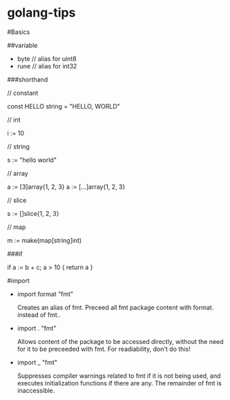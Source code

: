 golang-tips
===========

#Basics

##variable

- byte // alias for uint8
- rune // alias for int32

###shorthand

// constant

const HELLO string = "HELLO, WORLD"

// int

i := 10

// string

s := "hello world"

// array

a := [3]array{1, 2, 3}
a := [...]array{1, 2, 3}

// slice

s := []slice{1, 2, 3}

// map

m := make(map[string]int)

###if

if a := b + c; a > 10 {
	return a
}


#import

- import format "fmt" 

	Creates an alias of fmt.
	Preceed all fmt package content with format. instead of fmt.. 

- import . "fmt"

	Allows content of the package to be accessed directly,
	without the need for it to be preceeded with fmt.
	For readiability, don't do this!

- import _ "fmt"

	Suppresses compiler warnings related to fmt if it is not being used,
	and executes initialization functions if there are any.
	The remainder of fmt is inaccessible.

